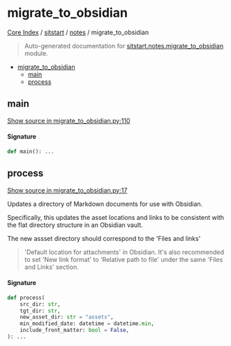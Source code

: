 # migrate_to_obsidian

[Core Index](../../README.md#core-index) / [sitstart](../index.md#sitstart) / [notes](./index.md#notes) / migrate_to_obsidian

> Auto-generated documentation for [sitstart.notes.migrate_to_obsidian](../../../python/sitstart/notes/migrate_to_obsidian.py) module.

- [migrate_to_obsidian](#migrate_to_obsidian)
  - [main](#main)
  - [process](#process)

## main

[Show source in migrate_to_obsidian.py:110](../../../python/sitstart/notes/migrate_to_obsidian.py#L110)

#### Signature

```python
def main(): ...
```



## process

[Show source in migrate_to_obsidian.py:17](../../../python/sitstart/notes/migrate_to_obsidian.py#L17)

Updates a directory of Markdown documents for use with Obsidian.

Specifically, this updates the asset locations and links to be
consistent with the flat directory structure in an Obsidian vault.

The new assset directory should correspond to the 'Files and links'
> 'Default location for attachments' in Obsidian. It's also
recommended to set 'New link format' to 'Relative path to file'
under the same 'Files and Links' section.

#### Signature

```python
def process(
    src_dir: str,
    tgt_dir: str,
    new_asset_dir: str = "assets",
    min_modified_date: datetime = datetime.min,
    include_front_matter: bool = False,
): ...
```
